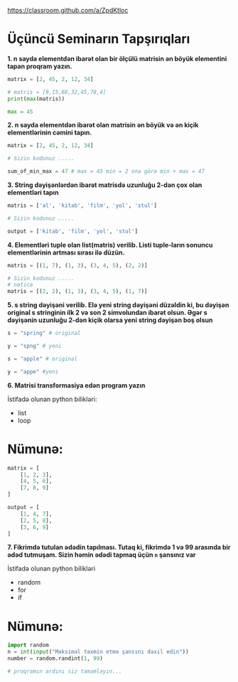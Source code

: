 https://classroom.github.com/a/ZpdKtloc

# Üçüncü Seminarın Tapşırıqları

**1. n sayda elementdən ibarət olan bir ölçülü matrisin ən böyük elementini tapan proqram yazın.**

```python
matrix = [2, 45, 2, 12, 34]

# matris = [9,15,68,32,45,78,4]
print(max(matris))

max = 45
```

**2. n sayda elementdən ibarət olan matrisin ən böyük və ən kiçik elementlərinin cəmini tapın.**
```python
matrix = [2, 45, 2, 12, 34]

# Sizin kodunuz .....

sum_of_min_max = 47 # max = 45 min = 2 ona görə min + max = 47
```

**3. String dəyişənlərdən ibarət matrisdə uzunluğu 2-dən çox olan elementləri tapın**

```python
matris = ['al', 'kitab', 'film', 'yol', 'stul']

# Sizin kodunuz .....

output = ['kitab', 'film', 'yol', 'stul']
```

**4. Elementləri tuple olan list(matris) verilib. Listi tuple-ların sonuncu elementlərinin artması sırası ilə düzün.**

```python
matris = [(1, 7), (1, 3), (3, 4, 5), (2, 2)]

# Sizin kodunuz .....
# nəticə
matris = [(2, 2), (1, 3), (3, 4, 5), (1, 7)]

```

**5. s string dəyişəni verilib. Elə yeni string dəyişəni düzəldin ki, bu dəyişən original s stringinin ilk 2 və son 2 simvolundan ibarət olsun. Əgər s dəyişənin uzunluğu 2-dən kiçik olarsa yeni string dəyişən boş olsun**

```python
s = "spring" # original 

y = "spng" # yeni

s = "apple" # original

y = "appe" #yeni

```

**6. Matrisi transformasiya edən program yazın**

İstifadə olunan python bilikləri:
 - list
 - loop
# Nümunə:
```python
matrix = [
    [1, 2, 3],
    [4, 5, 6],
    [7, 8, 9]
]

output = [
    [1, 4, 7],
    [2, 5, 8],
    [3, 6, 9]
]
```
**7. Fikrimdə tutulan ədədin tapılması. Tutaq ki, fikrimdə 1 və 99 arasında bir ədəd tutmuşam. Sizin həmin ədədi tapmaq üçün `n` şansınız var**

İstifadə olunan python bilikləri
 - random
 - for
 - if

# Nümunə:
```python
import random
n = int(input("Maksimal təxmin etmə şansını daxil edin"))
number = random.randint(1, 99)

# proqramın ardını siz tamamlayın...
```
